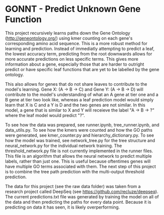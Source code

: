 # GONNT - Predict Unknown Gene Function

This project recursively learns paths down the Gene Ontology (http://geneontology.org/) using kmer counting on each gene's corresponding amino acid sequence. This is a more robust method for learning and prediction. Instead of immediatly attempting to predict a leaf, the lowest accuracy term, predicting from the root downwards allows for more accurate predictions on less specific terms. This gives more information about a gene, especially those that are harder to outright predict or have specific leaf functions that are yet to be labelled by the gene ontology. 

This also allows for genes that do not share leaves to contribute to the model's learning. Gene X: (A -> B -> C) and Gene Y: (A -> B -> D) will contribute to the model's understanding of what an A gene at tier one and a B gene at tier two look like, whereas a leaf prediction model would simply learn that X is C and a Y is D and the two genes are not similar. In this model, a gene that is similar to X and Y will receieve the label "A -> B -> ?" where the leaf model would predict "?".

To see how the data was prepared, see runner.ipynb, tree_runner.ipynb, and data_utils.py. To see how the kmers were counted and how the GO paths were generated, see kmer_counter.py and hierarchy_dictionary.py. To see how the model was trained, see network_tree.py for the tree structure and neural_network.py for the individual network training. The threshold_network.py file is not currently implemented in the runner files. This file is an algorithm that allows the neural network to predict multiple labels, rather than just one. This is useful because oftentimes genes will have multiple GO terms associated with them. The next step of this project is to combine the tree path prediction with the multi-output threshold prediction. 

The data for this project (see the raw data folder) was taken from a research project called DeepSeq (see https://github.com/recluze/deepseq). The current predictions.txt file was generated by training the model on all of the data and then predicting the paths for every data point. Because it is predicting on data it has seen, it is likely overperforming.
